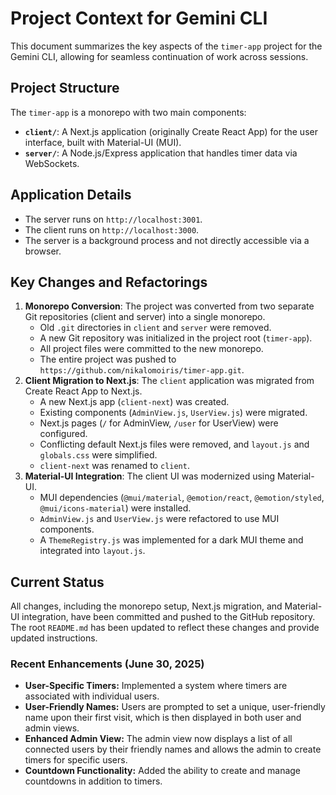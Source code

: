 # Project Context for Gemini CLI

This document summarizes the key aspects of the `timer-app` project for the Gemini CLI, allowing for seamless continuation of work across sessions.

## Project Structure
The `timer-app` is a monorepo with two main components:
- **`client/`**: A Next.js application (originally Create React App) for the user interface, built with Material-UI (MUI).
- **`server/`**: A Node.js/Express application that handles timer data via WebSockets.

## Application Details
- The server runs on `http://localhost:3001`.
- The client runs on `http://localhost:3000`.
- The server is a background process and not directly accessible via a browser.

## Key Changes and Refactorings
1.  **Monorepo Conversion**: The project was converted from two separate Git repositories (client and server) into a single monorepo.
    -   Old `.git` directories in `client` and `server` were removed.
    -   A new Git repository was initialized in the project root (`timer-app`).
    -   All project files were committed to the new monorepo.
    -   The entire project was pushed to `https://github.com/nikalomoiris/timer-app.git`.
2.  **Client Migration to Next.js**: The `client` application was migrated from Create React App to Next.js.
    -   A new Next.js app (`client-next`) was created.
    -   Existing components (`AdminView.js`, `UserView.js`) were migrated.
    -   Next.js pages (`/` for AdminView, `/user` for UserView) were configured.
    -   Conflicting default Next.js files were removed, and `layout.js` and `globals.css` were simplified.
    -   `client-next` was renamed to `client`.
3.  **Material-UI Integration**: The client UI was modernized using Material-UI.
    -   MUI dependencies (`@mui/material`, `@emotion/react`, `@emotion/styled`, `@mui/icons-material`) were installed.
    -   `AdminView.js` and `UserView.js` were refactored to use MUI components.
    -   A `ThemeRegistry.js` was implemented for a dark MUI theme and integrated into `layout.js`.

## Current Status
All changes, including the monorepo setup, Next.js migration, and Material-UI integration, have been committed and pushed to the GitHub repository. The root `README.md` has been updated to reflect these changes and provide updated instructions.

### Recent Enhancements (June 30, 2025)
- **User-Specific Timers:** Implemented a system where timers are associated with individual users.
- **User-Friendly Names:** Users are prompted to set a unique, user-friendly name upon their first visit, which is then displayed in both user and admin views.
- **Enhanced Admin View:** The admin view now displays a list of all connected users by their friendly names and allows the admin to create timers for specific users.
- **Countdown Functionality:** Added the ability to create and manage countdowns in addition to timers.
